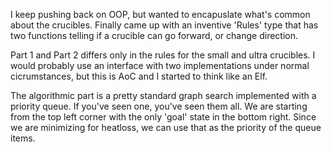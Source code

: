 I keep pushing back on OOP, but wanted to encapuslate what's common about the crucibles.
Finally came up with an inventive 'Rules' type that has two functions telling if a crucible
can go forward, or change direction.

Part 1 and Part 2 differs only in the rules for the small and ultra crucibles. I would
probably use an interface with two implementations under normal cicrumstances, but this 
is AoC and I started to think like an Elf.

The algorithmic part is a pretty standard graph search implemented with a priority queue.
If you've seen one, you've seen them all. We are starting from the top left corner with the 
only 'goal' state in the bottom right. Since we are minimizing for heatloss, we can use 
that as the priority of the queue items.